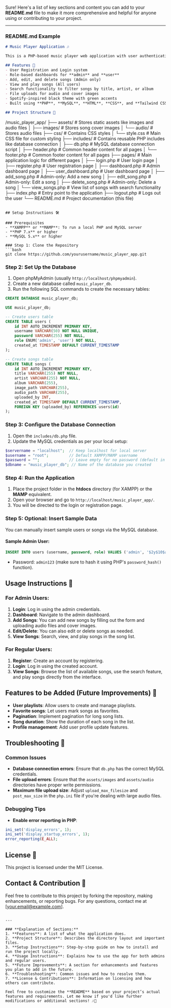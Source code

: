 Sure! Here's a list of key sections and content you can add to your **README.md** file to make it more comprehensive and helpful for anyone using or contributing to your project.

---

### **README.md Example**

```markdown
# Music Player Application 🎶

This is a PHP-based music player web application with user authentication and role-based access control (admin and user roles). Users can register, log in, and view a list of songs, while admins can manage songs (create, update, and delete songs). The application includes file upload functionality for song audio and cover images, along with a search feature to filter songs.

## Features 🚀
- User Registration and Login system
- Role-based dashboards for **admin** and **user**
- Add, edit, and delete songs (Admin only)
- View and play songs (All users)
- Search functionality to filter songs by title, artist, or album
- File uploads for audio and cover images
- Spotify-inspired black theme with green accents
- Built using **PHP**, **MySQL**, **HTML**, **CSS**, and **Tailwind CSS**

## Project Structure 📁

```
/music_player_app/
├── assets/                  # Stores static assets like images and audio files
│   ├── images/              # Stores song cover images
│   └── audio/               # Stores audio files
├── css/                     # Contains CSS styles
│   └── style.css            # Main CSS file for custom styling
├── includes/                # Contains reusable PHP includes like database connection
│   ├── db.php               # MySQL database connection script
│   ├── header.php           # Common header content for all pages
│   └── footer.php           # Common footer content for all pages
├── pages/                   # Main application logic for different pages
│   ├── login.php            # User login page
│   ├── register.php         # User registration page
│   ├── dashboard.php        # Admin dashboard page
│   ├── user_dashboard.php   # User dashboard page
│   ├── add_song.php         # Admin-only: Add a new song
│   ├── edit_song.php        # Admin-only: Edit a song
│   ├── delete_song.php      # Admin-only: Delete a song
│   └── view_songs.php       # View list of songs with search functionality
├── index.php                # Entry point to the application
├── logout.php               # Logs out the user
└── README.md                # Project documentation (this file)
```

## Setup Instructions 🛠️

### Prerequisites
- **XAMPP** or **MAMP**: To run a local PHP and MySQL server
- **PHP 7.x** or higher
- **MySQL 5.x** or higher

### Step 1: Clone the Repository
```bash
git clone https://github.com/yourusername/music_player_app.git
```

### Step 2: Set Up the Database
1. Open phpMyAdmin (usually `http://localhost/phpmyadmin`).
2. Create a new database called `music_player_db`.
3. Run the following SQL commands to create the necessary tables:

```sql
CREATE DATABASE music_player_db;

USE music_player_db;

-- Create users table
CREATE TABLE users (
    id INT AUTO_INCREMENT PRIMARY KEY,
    username VARCHAR(50) NOT NULL UNIQUE,
    password VARCHAR(255) NOT NULL,
    role ENUM('admin', 'user') NOT NULL,
    created_at TIMESTAMP DEFAULT CURRENT_TIMESTAMP
);

-- Create songs table
CREATE TABLE songs (
    id INT AUTO_INCREMENT PRIMARY KEY,
    title VARCHAR(255) NOT NULL,
    artist VARCHAR(255) NOT NULL,
    album VARCHAR(255),
    image_path VARCHAR(255),
    audio_path VARCHAR(255),
    uploaded_by INT,
    created_at TIMESTAMP DEFAULT CURRENT_TIMESTAMP,
    FOREIGN KEY (uploaded_by) REFERENCES users(id)
);
```

### Step 3: Configure the Database Connection
1. Open the `includes/db.php` file.
2. Update the MySQL credentials as per your local setup:

```php
$servername = "localhost";  // Keep localhost for local server
$username = "root";         // Default XAMPP/MAMP username
$password = "";             // Leave empty for no password (default in XAMPP/MAMP)
$dbname = "music_player_db"; // Name of the database you created
```

### Step 4: Run the Application
1. Place the project folder in the **htdocs** directory (for XAMPP) or the **MAMP** equivalent.
2. Open your browser and go to `http://localhost/music_player_app/`.
3. You will be directed to the login or registration page.

### Step 5: Optional: Insert Sample Data
You can manually insert sample users or songs via the MySQL database.

#### Sample Admin User:
```sql
INSERT INTO users (username, password, role) VALUES ('admin', '$2y$10$abc123', 'admin');
```
- Password: `admin123` (make sure to hash it using PHP's `password_hash()` function).

## Usage Instructions 📖

### For Admin Users:
1. **Login**: Log in using the admin credentials.
2. **Dashboard**: Navigate to the admin dashboard.
3. **Add Songs**: You can add new songs by filling out the form and uploading audio files and cover images.
4. **Edit/Delete**: You can also edit or delete songs as needed.
5. **View Songs**: Search, view, and play songs in the song list.

### For Regular Users:
1. **Register**: Create an account by registering.
2. **Login**: Log in using the created account.
3. **View Songs**: Browse the list of available songs, use the search feature, and play songs directly from the interface.

## Features to be Added (Future Improvements) 🌟
- **User playlists**: Allow users to create and manage playlists.
- **Favorite songs**: Let users mark songs as favorites.
- **Pagination**: Implement pagination for long song lists.
- **Song duration**: Show the duration of each song in the list.
- **Profile management**: Add user profile update features.

## Troubleshooting 🐞

### Common Issues
- **Database connection errors**: Ensure that `db.php` has the correct MySQL credentials.
- **File upload errors**: Ensure that the `assets/images` and `assets/audio` directories have proper write permissions.
- **Maximum file upload size**: Adjust `upload_max_filesize` and `post_max_size` in the `php.ini` file if you're dealing with large audio files.

### Debugging Tips
- **Enable error reporting in PHP**:
```php
ini_set('display_errors', 1);
ini_set('display_startup_errors', 1);
error_reporting(E_ALL);
```

## License 📜
This project is licensed under the MIT License.

## Contact & Contribution 🤝
Feel free to contribute to this project by forking the repository, making enhancements, or reporting bugs. For any questions, contact me at [your.email@example.com].
```

---

### **Explanation of Sections:**
1. **Features**: A list of what the application does.
2. **Project Structure**: Describes the directory layout and important files.
3. **Setup Instructions**: Step-by-step guide on how to install and run the project locally.
4. **Usage Instructions**: Explains how to use the app for both admins and regular users.
5. **Future Improvements**: A section for enhancements and features you plan to add in the future.
6. **Troubleshooting**: Common issues and how to resolve them.
7. **License & Contributions**: Information on licensing and how others can contribute.

Feel free to customize the **README** based on your project’s actual features and requirements. Let me know if you'd like further modifications or additional sections! 🎶👾